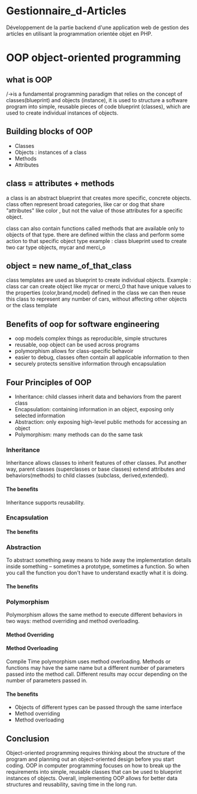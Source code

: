 # Gestionnaire_d-Articles
Développement de la partie backend d'une application web de gestion des articles en utilisant la programmation orientée objet en PHP.
# OOP  object-oriented programming

## what is OOP
/->is a fundamental programming paradigm that relies on the concept of classes(blueprint) and objects  (instance), it is used to structure a software program into simple, reusable pieces of code blueprint (classes), which are used to create individual instances of objects. 
## Building blocks of OOP
- Classes
- Objects :  instances of a class
- Methods
- Attributes
## class = attributes + methods

 a class is an abstract blueprint that creates more specific, concrete objects. class often represent broad categories, like car or dog that share "attributes" like color , but not the value of those attributes for a specific object.

 class can also contain functions called methods that are available only to objects of that type. there are defined within the class and perform some action to that specific object type
example : 
class blueprint used to create two car type objects, mycar and merci_o 
 ## object = new name_of_that_class

class templates are used as blueprint to create individual objects. Example : class car can create object like mycar or merci_0  that have unique values to the properties (color,brand,model) defined in the class 
we can then reuse this class to represent any number of cars, without affecting other objects or the class template
## Benefits of oop for software engineering 

- oop models complex things as reproducible, simple structures 
- reusable, oop object can be used across programs 
- polymorphism allows for class-specific behavoir 
- easier to debug, classes  often contain all applicable information to then
- securely protects sensitive information through encapsulation 
## Four Principles of OOP
- Inheritance: child classes inherit data and behaviors from the parent class
- Encapsulation: containing information in an object, exposing only selected information
- Abstraction: only exposing high-level public methods for accessing an object
- Polymorphism: many methods can do the same task
### Inheritance
Inheritance allows classes to inherit features of other classes. Put another way, parent classes (superclasses or base classes) extend attributes and behaviors(methods) to child classes (subclass, derived,extended). 
#### The benefits
Inheritance supports reusability.

### Encapsulation

#### The benefits

### Abstraction
To abstract something away means to hide away the implementation details inside something – sometimes a prototype, sometimes a function. So when you call the function you don't have to understand exactly what it is doing.

#### The benefits

### Polymorphism
Polymorphism allows the same method to execute different behaviors in two ways: method overriding and method overloading.
#### Method Overriding



#### Method Overloading
Compile Time polymorphism uses method overloading. Methods or functions may have the same name but a different number of parameters passed into the method call. Different results may occur depending on the number of parameters passed in.
#### The benefits
- Objects of different types can be passed through the same interface
- Method overriding
- Method overloading
## Conclusion
Object-oriented programming requires thinking about the structure of the program and planning out an object-oriented design before you start coding. OOP in computer programming focuses on how to break up the requirements into simple, reusable classes that can be used to blueprint instances of objects. Overall, implementing OOP allows for better data structures and reusability, saving time in the long run.








